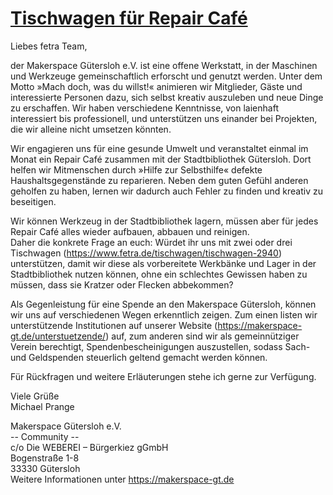 # [Tischwagen für Repair Café](mailto:info@fetra.de)

Liebes fetra Team,

der Makerspace Gütersloh e.V. ist eine offene Werkstatt, in der Maschinen und Werkzeuge gemeinschaftlich erforscht und genutzt werden. Unter dem Motto »Mach doch, was du willst!« animieren wir Mitglieder, Gäste und interessierte Personen dazu, sich selbst kreativ auszuleben und neue Dinge zu erschaffen. Wir haben verschiedene Kenntnisse, von laienhaft interessiert bis professionell, und unterstützen uns einander bei Projekten, die wir alleine nicht umsetzen könnten.

Wir engagieren uns für eine gesunde Umwelt und veranstaltet einmal im Monat ein Repair Café zusammen mit der Stadtbibliothek Gütersloh. Dort helfen wir Mitmenschen durch »Hilfe zur Selbsthilfe« defekte Haushaltsgegenstände zu reparieren. Neben dem guten Gefühl anderen geholfen zu haben, lernen wir dadurch auch Fehler zu finden und kreativ zu beseitigen.

Wir können Werkzeug in der Stadtbibliothek lagern, müssen aber für jedes Repair Café alles wieder aufbauen, abbauen und reinigen.  
Daher die konkrete Frage an euch: Würdet ihr uns mit zwei oder drei Tischwagen (https://www.fetra.de/tischwagen/tischwagen-2940) unterstützen, damit wir diese als vorbereitete Werkbänke und Lager in der Stadtbibliothek nutzen können, ohne ein schlechtes Gewissen haben zu müssen, dass sie Kratzer oder Flecken abbekommen?

Als Gegenleistung für eine Spende an den Makerspace Gütersloh, können wir uns auf verschiedenen Wegen erkenntlich zeigen.
Zum einen listen wir unterstützende Institutionen auf unserer Website (https://makerspace-gt.de/unterstuetzende/) auf, zum anderen sind wir als gemeinnütziger Verein berechtigt, Spendenbescheinigungen auszustellen, sodass Sach- und Geldspenden steuerlich geltend gemacht werden können.

Für Rückfragen und weitere Erläuterungen stehe ich gerne zur Verfügung.

Viele Grüße  
Michael Prange

Makerspace Gütersloh e.V.  
 -- Community --  
c/o Die WEBEREI – Bürgerkiez gGmbH  
Bogenstraße 1-8  
33330 Gütersloh  
Weitere Informationen unter https://makerspace-gt.de
